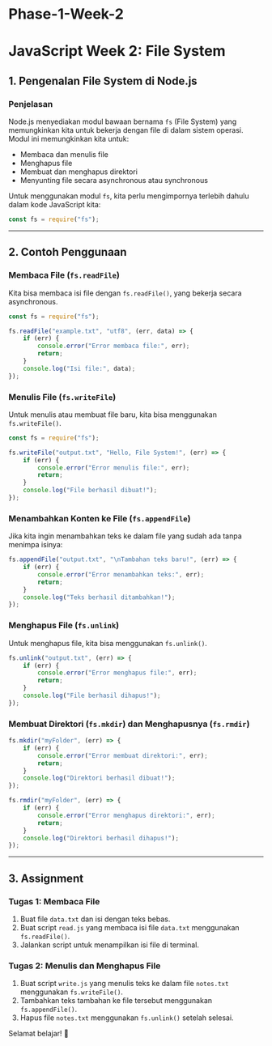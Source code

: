 # Phase-1-Week-2

# JavaScript Week 2: File System

## 1. Pengenalan File System di Node.js

### Penjelasan
Node.js menyediakan modul bawaan bernama `fs` (File System) yang memungkinkan kita untuk bekerja dengan file di dalam sistem operasi. Modul ini memungkinkan kita untuk:
- Membaca dan menulis file
- Menghapus file
- Membuat dan menghapus direktori
- Menyunting file secara asynchronous atau synchronous

Untuk menggunakan modul `fs`, kita perlu mengimpornya terlebih dahulu dalam kode JavaScript kita:
```javascript
const fs = require("fs");
```

---

## 2. Contoh Penggunaan

### Membaca File (`fs.readFile`)
Kita bisa membaca isi file dengan `fs.readFile()`, yang bekerja secara asynchronous.

```javascript
const fs = require("fs");

fs.readFile("example.txt", "utf8", (err, data) => {
    if (err) {
        console.error("Error membaca file:", err);
        return;
    }
    console.log("Isi file:", data);
});
```

### Menulis File (`fs.writeFile`)
Untuk menulis atau membuat file baru, kita bisa menggunakan `fs.writeFile()`.

```javascript
const fs = require("fs");

fs.writeFile("output.txt", "Hello, File System!", (err) => {
    if (err) {
        console.error("Error menulis file:", err);
        return;
    }
    console.log("File berhasil dibuat!");
});
```

### Menambahkan Konten ke File (`fs.appendFile`)
Jika kita ingin menambahkan teks ke dalam file yang sudah ada tanpa menimpa isinya:

```javascript
fs.appendFile("output.txt", "\nTambahan teks baru!", (err) => {
    if (err) {
        console.error("Error menambahkan teks:", err);
        return;
    }
    console.log("Teks berhasil ditambahkan!");
});
```

### Menghapus File (`fs.unlink`)
Untuk menghapus file, kita bisa menggunakan `fs.unlink()`.

```javascript
fs.unlink("output.txt", (err) => {
    if (err) {
        console.error("Error menghapus file:", err);
        return;
    }
    console.log("File berhasil dihapus!");
});
```

### Membuat Direktori (`fs.mkdir`) dan Menghapusnya (`fs.rmdir`)

```javascript
fs.mkdir("myFolder", (err) => {
    if (err) {
        console.error("Error membuat direktori:", err);
        return;
    }
    console.log("Direktori berhasil dibuat!");
});

fs.rmdir("myFolder", (err) => {
    if (err) {
        console.error("Error menghapus direktori:", err);
        return;
    }
    console.log("Direktori berhasil dihapus!");
});
```

---

## 3. Assignment

### Tugas 1: Membaca File
1. Buat file `data.txt` dan isi dengan teks bebas.
2. Buat script `read.js` yang membaca isi file `data.txt` menggunakan `fs.readFile()`.
3. Jalankan script untuk menampilkan isi file di terminal.

### Tugas 2: Menulis dan Menghapus File
1. Buat script `write.js` yang menulis teks ke dalam file `notes.txt` menggunakan `fs.writeFile()`.
2. Tambahkan teks tambahan ke file tersebut menggunakan `fs.appendFile()`.
3. Hapus file `notes.txt` menggunakan `fs.unlink()` setelah selesai.

Selamat belajar! 🚀

